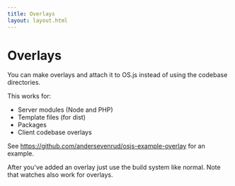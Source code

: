 ```yaml
---
title: Overlays
layout: layout.html
---
```


# Overlays

You can make overlays and attach it to OS.js instead of using the codebase directories.

This works for:

* Server modules (Node and PHP)
* Template files (for dist)
* Packages
* Client codebase overlays

See https://github.com/andersevenrud/osjs-example-overlay for an example.

After you've added an overlay just use the build system like normal. Note that watches also work for overlays.
